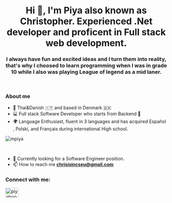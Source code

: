 
<h1 align="center">Hi 👋, I'm Piya also known as Christopher. Experienced .Net developer and proficent in Full stack web development. </h1>
<h3 align="center">I always have fun and excited ideas and I turn them into reality, that's why I choosed to learn programming when I was in grade 10 while I also was playing League of legend as a mid laner. </h3>

<br/>

### About me 
- :wave: Thai&Danish :it: and based in Denmark :denmark:
- :computer: Full stack Software Developer who starts from Backend :iphone:
- :earth_africa: Language Enthusiast, fluent in 3 languages and has acquired Español , Polski, and Français during international High school.


<p align="left"> <img src="https://komarev.com/ghpvc/?username=mpiya&label=Profile%20views&color=0e75b6&style=flat" alt="mpiya" /> </p>

<br/>


- 💬 Currently looking for a Software Engineer position.
- 📫 How to reach me **chrisisincseu@gmail.com**
<h3 align="left">Connect with me:</h3>
<p align="left">
<a href="https://www.linkedin.com/in/piyaboot-prasertsuwan-christopher-61a5a4172/" target="blank"><img align="center" src="https://raw.githubusercontent.com/rahuldkjain/github-profile-readme-generator/master/src/images/icons/Social/linked-in-alt.svg" alt="piyaboot-prasertsuwan-61a5a4172" height="30" width="40" /></a>
</p>
